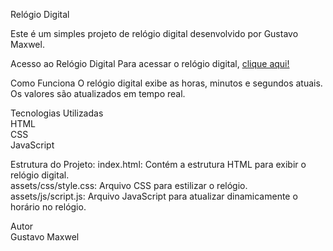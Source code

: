 Relógio Digital

Este é um simples projeto de relógio digital desenvolvido por Gustavo Maxwel.

Acesso ao Relógio Digital
Para acessar o relógio digital, [clique aqui!](https://relogio-digital-nine-neon.vercel.app)

Como Funciona
O relógio digital exibe as horas, minutos e segundos atuais. Os valores são atualizados em tempo real.

Tecnologias Utilizadas
<br>
HTML
<br>
CSS
<br>
JavaScript
<br>

Estrutura do Projeto:
index.html: Contém a estrutura HTML para exibir o relógio digital.<br>
assets/css/style.css: Arquivo CSS para estilizar o relógio.<br>
assets/js/script.js: Arquivo JavaScript para atualizar dinamicamente o horário no relógio.<br>

Autor<br>
Gustavo Maxwel

